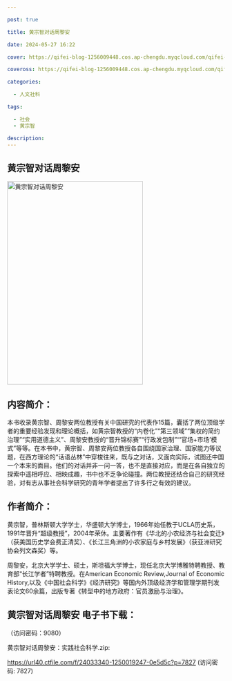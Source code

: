 ```yaml
---

post: true

title: 黄宗智对话周黎安

date: 2024-05-27 16:22

cover: https://qifei-blog-1256009448.cos.ap-chengdu.myqcloud.com/qifei-blog/65ee5cc69f345e8d034c3460.jpg

coveross: https://qifei-blog-1256009448.cos.ap-chengdu.myqcloud.com/qifei-blog/65ee5cc69f345e8d034c3460.jpg

categories:

  - 人文社科

tags:

  - 社会
  - 黄宗智

description:
---
```


## 黄宗智对话周黎安
<img alt="黄宗智对话周黎安 " class="aligncenter loaded" data-was-processed="true" decoding="async" fetchpriority="high" height="471" src="https://qifei-blog-1256009448.cos.ap-chengdu.myqcloud.com/qifei-blog/65ee5cc69f345e8d034c3460.jpg" style="cursor: zoom-in;" width="314"/>

## 内容简介：

本书收录黄宗智、周黎安两位教授有关中国研究的代表作15篇，囊括了两位顶级学者的重要经验发现和理论概括，如黄宗智教授的“内卷化”“第三领域”“集权的简约治理”“实用道德主义”、周黎安教授的“晋升锦标赛”“行政发包制”“‘官场+市场’模式”等等。在本书中，黄宗智、周黎安两位教授各自围绕国家治理、国家能力等议题，在西方理论的“话语丛林”中穿梭往来，既与之对话，又面向实际，试图还中国一个本来的面目。他们的对话并非一问一答，也不是直接对应，而是在各自独立的探索中遥相呼应、相映成趣，书中也不乏争论碰撞。两位教授还结合自己的研究经验，对有志从事社会科学研究的青年学者提出了许多行之有效的建议。

## 作者简介：

黄宗智，普林斯顿大学学士，华盛顿大学博士，1966年始任教于UCLA历史系，1991年晋升“超级教授”，2004年荣休。主要著作有《华北的小农经济与社会变迁》（获美国历史学会费正清奖）、《长江三角洲的小农家庭与乡村发展》（获亚洲研究协会列文森奖）等。

周黎安，北京大学学士、硕士，斯坦福大学博士，现任北京大学博雅特聘教授、教育部“长江学者”特聘教授。在American Economic Review,Journal of Economic History,以及《中国社会科学》《经济研究》等国内外顶级经济学和管理学期刊发表论文60余篇，出版专著《转型中的地方政府：官员激励与治理》。

## 黄宗智对话周黎安 电子书下载：

 （访问密码：9080）

黄宗智对话周黎安：实践社会科学.zip: 

https://url40.ctfile.com/f/24033340-1250019247-0e5d5c?p=7827 (访问密码: 7827)
